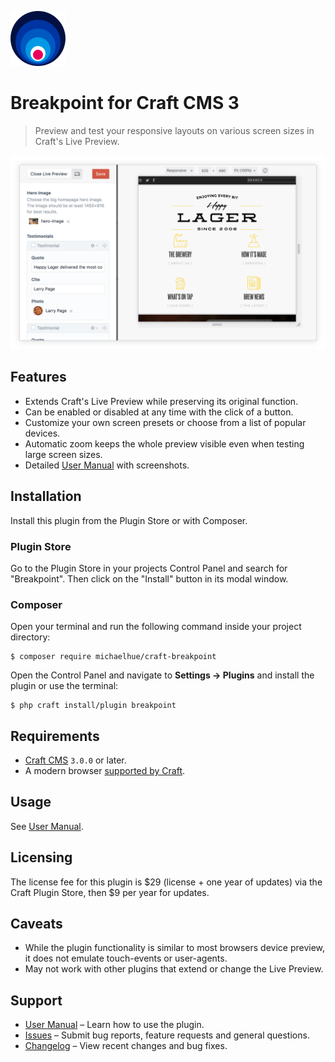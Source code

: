 ![Icon](src/icon.svg)

# Breakpoint for Craft CMS 3

> Preview and test your responsive layouts on various screen sizes in Craft's Live Preview.

![Preview](docs/resources/preview.png)

## Features

-   Extends Craft's Live Preview while preserving its original function.
-   Can be enabled or disabled at any time with the click of a button.
-   Customize your own screen presets or choose from a list of popular devices.
-   Automatic zoom keeps the whole preview visible even when testing large screen sizes.
-   Detailed [User Manual](docs/README.md) with screenshots.

## Installation

Install this plugin from the Plugin Store or with Composer.

### Plugin Store

Go to the Plugin Store in your projects Control Panel and search for "Breakpoint". Then click on the "Install" button in its modal window.

### Composer

Open your terminal and run the following command inside your project directory:

    $ composer require michaelhue/craft-breakpoint

Open the Control Panel and navigate to **Settings → Plugins** and install the plugin or use the terminal:

    $ php craft install/plugin breakpoint

## Requirements

-   [Craft CMS](https://github.com/craftcms/cms/) `3.0.0` or later.
-   A modern browser [supported by Craft](https://docs.craftcms.com/v3/requirements.html#cp-browser-requirements).

## Usage

See [User Manual](docs/README.md).

## Licensing

The license fee for this plugin is $29 (license + one year of updates) via the Craft Plugin Store, then $9 per year for updates.

## Caveats

-   While the plugin functionality is similar to most browsers device preview, it does not emulate touch-events or user-agents.
-   May not work with other plugins that extend or change the Live Preview.

## Support

-   [User Manual](docs/README.md) – Learn how to use the plugin.
-   [Issues](https://github.com/michaelhue/craft-breakpoint/issues) – Submit bug reports, feature requests and general questions.
-   [Changelog](https://github.com/michaelhue/craft-breakpoint/blob/master/CHANGELOG.md) – View recent changes and bug fixes.
